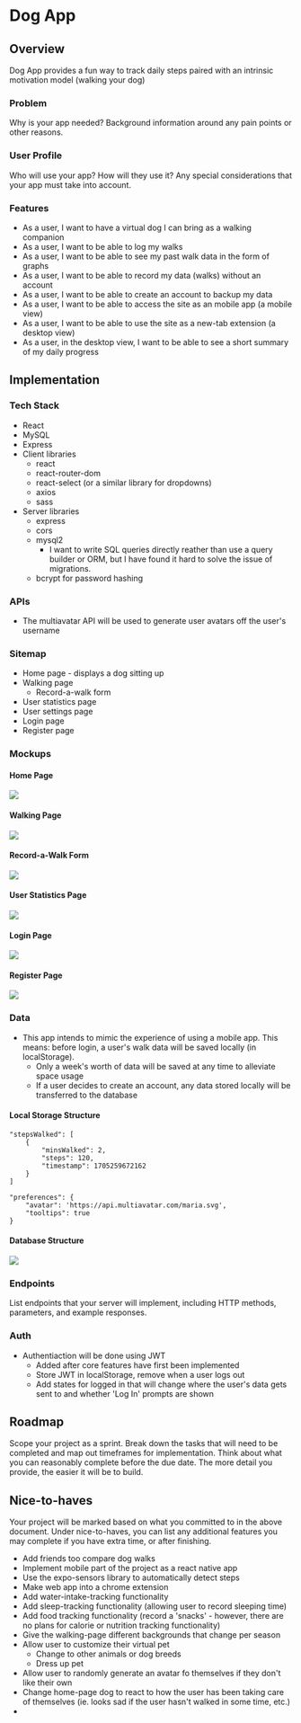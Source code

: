 # Dog App

## Overview

Dog App provides a fun way to track daily steps paired with an intrinsic motivation model (walking your dog)

### Problem

Why is your app needed? Background information around any pain points or other reasons.

### User Profile

Who will use your app? How will they use it? Any special considerations that your app must take into account.

### Features

- As a user, I want to have a virtual dog I can bring as a walking companion
- As a user, I want to be able to log my walks
- As a user, I want to be able to see my past walk data in the form of graphs
- As a user, I want to be able to record my data (walks) without an account
- As a user, I want to be able to create an account to backup my data
- As a user, I want to be able to access the site as an mobile app (a mobile view)
- As a user, I want to be able to use the site as a new-tab extension (a desktop view)
- As a user, in the desktop view, I want to be able to see a short summary of my daily progress

## Implementation

### Tech Stack

- React
- MySQL
- Express
- Client libraries
    - react
    - react-router-dom
    - react-select (or a similar library for dropdowns)
    - axios
    - sass
- Server libraries
    - express
    - cors
    - mysql2
        - I want to write SQL queries directly reather than use a query builder or ORM, but I have found it hard to solve the issue of migrations.
    - bcrypt for password hashing

### APIs

- The multiavatar API will be used to generate user avatars off the user's username

### Sitemap

- Home page - displays a dog sitting up
- Walking page
    - Record-a-walk form
- User statistics page
- User settings page
- Login page
- Register page

### Mockups

#### Home Page
![](./readme_images/home-mobile.png)

#### Walking Page
![](./readme_images/walk-mobile.png)

#### Record-a-Walk Form
![](./readme_images/form-mobile.png)

#### User Statistics Page
![](./readme_images/user-mobile.png)

#### Login Page
![](./readme_images/login-mobile.png)

#### Register Page
![](./readme_images/register-mobile.png)

### Data

- This app intends to mimic the experience of using a mobile app. This means: before login, a user's walk data will be saved locally (in localStorage).
    - Only a week's worth of data will be saved at any time to alleviate space usage
    - If a user decides to create an account, any data stored locally will be transferred to the database

#### Local Storage Structure

```
"stepsWalked": [
    {
        "minsWalked": 2,
        "steps": 120,
        "timestamp": 1705259672162
    }
]
```

```
"preferences": {
    "avatar": 'https://api.multiavatar.com/maria.svg',
    "tooltips": true
}
```


#### Database Structure
![](./readme_images/database_structure.png)

### Endpoints

List endpoints that your server will implement, including HTTP methods, parameters, and example responses.

### Auth

- Authentiaction will be done using JWT
    - Added after core features have first been implemented
    - Store JWT in localStorage, remove when a user logs out
    - Add states for logged in that will change where the user's data gets sent to and whether 'Log In' prompts are shown

## Roadmap

Scope your project as a sprint. Break down the tasks that will need to be completed and map out timeframes for implementation. Think about what you can reasonably complete before the due date. The more detail you provide, the easier it will be to build.

## Nice-to-haves

Your project will be marked based on what you committed to in the above document. Under nice-to-haves, you can list any additional features you may complete if you have extra time, or after finishing.

- Add friends too compare dog walks
- Implement mobile part of the project as a react native app
- Use the expo-sensors library to automatically detect steps
- Make web app into a chrome extension
- Add water-intake-tracking functionality
- Add sleep-tracking functionality (allowing user to record sleeping time)
- Add food tracking functionality (record a 'snacks' - however, there are no plans for calorie or nutrition tracking functionality)
- Give the walking-page different backgrounds that change per season
- Allow user to customize their virtual pet
    - Change to other animals or dog breeds
    - Dress up pet
- Allow user to randomly generate an avatar fo themselves if they don't like their own
- Change home-page dog to react to how the user has been taking care of themselves (ie. looks sad if the user hasn't walked in some time, etc.)
- 